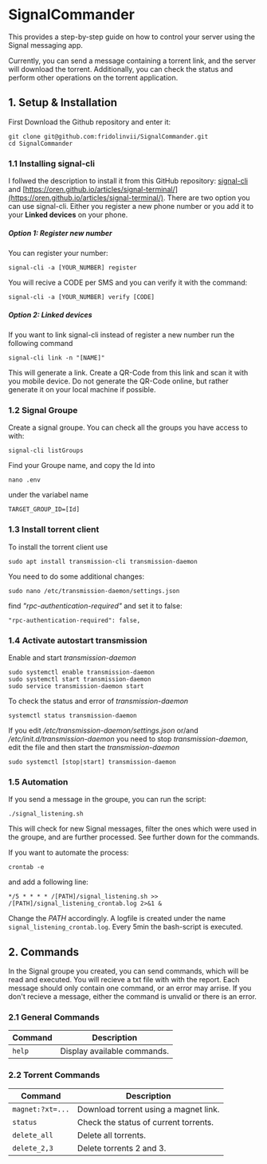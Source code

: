 # SignalCommander
This provides a step-by-step guide on how to control your server using the Signal messaging app.

Currently, you can send a message containing a torrent link, and the server will download the torrent. Additionally, you can check the status and perform other operations on the torrent application.

## 1. Setup & Installation 

First Download the Github repository and enter it:
```
git clone git@github.com:fridolinvii/SignalCommander.git
cd SignalCommander
```


### 1.1 Installing signal-cli
I follwed the description to install it from this GitHub repository: [signal-cli](https://github.com/AsamK/signal-cli) and [https://oren.github.io/articles/signal-terminal/](https://oren.github.io/articles/signal-terminal/).
There are two option you can use signal-cli. Either you register a new phone number or you add it to your **Linked devices** on your phone.

##### Option 1: Register new number
You can register your number:
```
signal-cli -a [YOUR_NUMBER] register
```
You will recive a CODE per SMS and you can verify it with the command:
```
signal-cli -a [YOUR_NUMBER] verify [CODE]
```

##### Option 2: **Linked devices**
If you want to link signal-cli instead of register a new number run the following command
```
signal-cli link -n "[NAME]"
```
This will generate a link. Create a QR-Code from this link and scan it with you mobile device. 
Do not generate the QR-Code online, but rather generate it on your local machine if possible.


### 1.2 Signal Groupe
Create a signal groupe. You can check all the groups you have access to with:
```
signal-cli listGroups
```
Find your Groupe name, and copy the Id into 
```
nano .env
```
under the variabel name
```
TARGET_GROUP_ID=[Id]
```


### 1.3 Install torrent client
To install the torrent client use
```
sudo apt install transmission-cli transmission-daemon
```

You need to do some additional changes:
```
sudo nano /etc/transmission-daemon/settings.json
```
find *"rpc-authentication-required"* and set it to false:
```
"rpc-authentication-required": false,
```
 <!---And if you want to change the download folder to */path/to/folder* edit:
```
"download-dir": "/path/to/folder",
```
```
"incomplete-dir": "/path/to/folder/incomplete",
```
And change the owner of the folder to:
```
sudo chown debian-transmission:debian-transmission -R [/path/to/folder]
```
Or change the *USER* in (unclear if this works)
```
sudo nano /etc/init.d/transmission-daemon
```
--->
### 1.4 Activate autostart transmission
Enable and start *transmission-daemon*
```
sudo systemctl enable transmission-daemon
sudo systemctl start transmission-daemon
sudo service transmission-daemon start
```
To check the status and error of *transmission-daemon*
```
systemctl status transmission-daemon
```
If you edit */etc/transmission-daemon/settings.json* or/and */etc/init.d/transmission-daemon* you need to stop *transmission-daemon*, edit the file and then start the *transmission-daemon*
```
sudo systemctl [stop|start] transmission-daemon
```

### 1.5 Automation 
If you send a message in the groupe, you can run the script:
```
./signal_listening.sh
```
This will check for new Signal messages, filter the ones which were used in the groupe, and are further processed. See further down for the commands.

If you want to automate the process:
```
crontab -e
```
and add a following line:
```
*/5 * * * * /[PATH]/signal_listening.sh >> /[PATH]/signal_listening_crontab.log 2>&1 &
```
Change the *PATH* accordingly. A logfile is created under the name `signal_listening_crontab.log`. Every 5min the bash-script is executed.


## 2. Commands
In the Signal groupe you created, you can send commands, which will be read and executed. You will recieve a txt file with with the report.
Each message should only contain one command, or an error may arrise. If you don't recieve a message, either the command is unvalid or there is an error.

### 2.1 General Commands
| Command        | Description                            |
|----------------|----------------------------------------|
| `help`         | Display available commands.            |


### 2.2 Torrent Commands
| Command         | Description                            |
|-----------------|----------------------------------------|
| `magnet:?xt=...`| Download torrent using a magnet link.  |
| `status`        | Check the status of current torrents.  |
| `delete_all`    | Delete all torrents.                   |
| `delete_2,3`    | Delete torrents 2 and 3.               |


